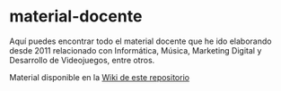 # material-docente
Aquí puedes encontrar todo el material docente que he ido elaborando desde 2011 relacionado con Informática, Música, Marketing Digital y Desarrollo de Videojuegos, entre otros.

Material disponible en la [Wiki de este repositorio](https://github.com/frangam/material-docente/wiki)
